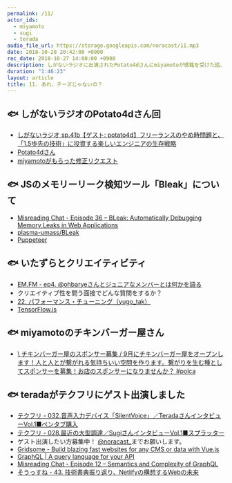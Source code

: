 ```yaml
---
permalink: /11/
actor_ids:
  - miyamoto
  - sugi
  - terada
audio_file_url: https://storage.googleapis.com/noracast/11.mp3
date: 2018-10-28 20:42:00 +0900
rec_date: 2018-10-27 14:00:00 +0900
description: しがないラジオに出演されたPotato4dさんにmiyamotoが感銘を受けた話、JSのメモリーリーク検知ツール「Bleak」について、いたずらとクリエイティビティ、miyamotoのチキンバーガー屋さん、GraphQLの位置づけがよくわかってない、などについて話しました。
duration: "1:46:23"
layout: article
title: 11. あれ、チーズじゃないの？
---
```


## 🐟 しがないラジオのPotato4dさん回
- [しがないラジオ sp.41b【ゲスト: potato4d】フリーランスのやめ時問題と、「1.5歩先の技術」に投資する楽しいエンジニアの生存戦略](https://shiganai.org/ep/sp41b-potato4d)
- [Potato4dさん](https://potato4d.me/)
- [miyamotoがもらった修正リクエスト](https://qiita.com/yahsan2/items/a70c4c8f617ee9b1f9ff/revisions/2)

## 🐟 JSのメモリーリーク検知ツール「Bleak」について
- [Misreading Chat - Episode 36 – BLeak: Automatically Debugging Memory Leaks in Web Applications](https://misreading.chat/2018/10/22/episode-36-bleak-automatically-debugging-memory-leaks-in-web-applications/)
- [plasma-umass/BLeak](https://github.com/plasma-umass/bleak)
- [Puppeteer](https://github.com/GoogleChrome/puppeteer)

## 🐟 いたずらとクリエイティビティ
- [EM.FM - ep4. @ohbaryeさんとジュニアなメンバーとは何かを語る](https://anchor.fm/em-fm/episodes/ep4--ohbarye-e2ev2v)
- クリエイティブ性を問う面接でどんな質問をするか？
- [22. パフォーマンス・チューニング（yugo_tak）](https://php-genba.shin1x1.com/22)
- [TensorFlow.js](https://js.tensorflow.org/)

## 🐟 miyamotoのチキンバーガー屋さん
- [\ チキンバーガー屋のスポンサー募集 / 9月にチキンバーガー屋をオープンします！人と人とが繋がれる気持ちいい空間を作ります。繋がりを生む種としてスポンサーを募集！お店のスポンサーになりませんか？ #polca](https://polca.jp/projects/GPyoyzWyHPX)

## 🐟 teradaがテクフリにゲスト出演しました
- [テクフリ - 032.音声入力デバイス「SilentVoice」／TeradaさんインタビューVol.1■ペンタブ購入](https://free-engineer.xrea.jp/1956)
- [テクフリ - 028.最近の大型調達／SugiさんインタビューVol.1■スプラッター](https://free-engineer.xrea.jp/1797)
- ゲスト出演したい方募集中！ [@noracast_](https://twitter.com/@noracast_)までお願いします。
- [Gridsome - Build blazing fast websites for any CMS or data with Vue.js](https://gridsome.org/)
- [GraphQL | A query language for your API](https://graphql.org/)
- [Misreading Chat - Episode 12 – Semantics and Complexity of GraphQL](https://misreading.chat/2018/05/29/episode-12-semantics-and-complexity-of-graphql/)
- [そうっすね - 43. 技術書典振り返り、Netlifyの構想するWebの未来](https://soussune.com/episode/43)
